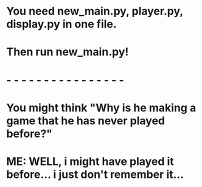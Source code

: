 # You need new_main.py, player.py, display.py in one file.
# Then run new_main.py!
# - - - - - - - - - - - - - - - - 
# You might think "Why is he making a game that he has never played before?"
# ME: WELL, i might have played it before... i just don't remember it...
